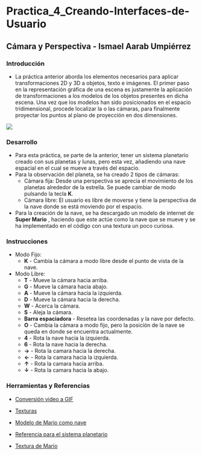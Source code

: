 # Practica_4_Creando-Interfaces-de-Usuario
## Cámara y Perspectiva - Ismael Aarab Umpiérrez

### Introducción
- La práctica anterior aborda los elementos necesarios para aplicar transformaciones 2D y 3D a objetos, texto e imágenes. El primer paso en la representación gráfica de una escena es justamente la aplicación de transformaciones a los modelos de los objetos presentes en dicha escena. Una vez que los modelos han sido posicionados en el espacio tridimensional, procede localizar la o las cámaras, para finalmente proyectar los puntos al plano de proyección en dos dimensiones.


![](sistemaconnave.gif)

### Desarrollo
- Para esta práctica, se parte de la anterior, tener un sistema planetario creado con sus planetas y lunas, pero esta vez, añadiendo una nave espacial en el cual se mueve a través del espacio. 
- Para la observación del planeta, se ha creado 2 tipos de cámaras:
  - Cámara fija: Desde una perspectiva se aprecia el movimiento de los planetas alrededor de la estrella. Se puede cambiar de modo pulsando la tecla **K**.
  - Cámara libre: El usuario es libre de moverse y tiene la perspectiva de la nave donde se está moviendo por el espacio.
- Para la creación de la nave, se ha descargado un modelo de internet de **Super Mario** , haciendo que este actúe como la nave que se mueve y se ha implementado en el código con una textura un poco curiosa.

### Instrucciones
- Modo Fijo:
  - **K** - Cambia la cámara a modo libre desde el punto de vista de la nave.
- Modo Libre:
  - **T** - Mueve la cámara hacia arriba.
  - **G** - Mueve la cámara hacia abajo.
  - **A** - Mueve la cámara hacia la izquierda.
  - **D** - Mueve la cámara hacia la derecha.
  - **W** - Acerca la cámara.
  - **S** - Aleja la cámara.
  - **Barra espaciadora** - Resetea las coordenadas y la nave por defecto.
  - **O** - Cambia la cámara a modo fijo, pero la posición de la nave se queda en donde se encuentra actualmente.
  - **4** - Rota la nave hacia la izquierda.
  - **6** - Rota la nave hacia la derecha.
  - **→** - Rota la camara hacia la derecha.
  - **←** - Rota la camara hacia la izquierda.
  - **↑** - Rota la camara hacia arriba.
  - **↓** - Rota la camara hacia la abajo.
  
  
### Herramientas y Referencias
  
  - [Conversión video a GIF](https://ezgif.com/video-to-gif)
  
  - [Texturas](http://planetpixelemporium.com/)
  
  - [Modelo de Mario como nave](https://www.models-resource.com/wii/supermariogalaxy/model/863/)
  
  - [Referencia para el sistema planetario](https://www.youtube.com/watch?v=l8SiJ-RmeHU)
  
  - [Textura de Mario](https://www.textures-resource.com/nintendo_64/supersmashbros/texture/1820/)
